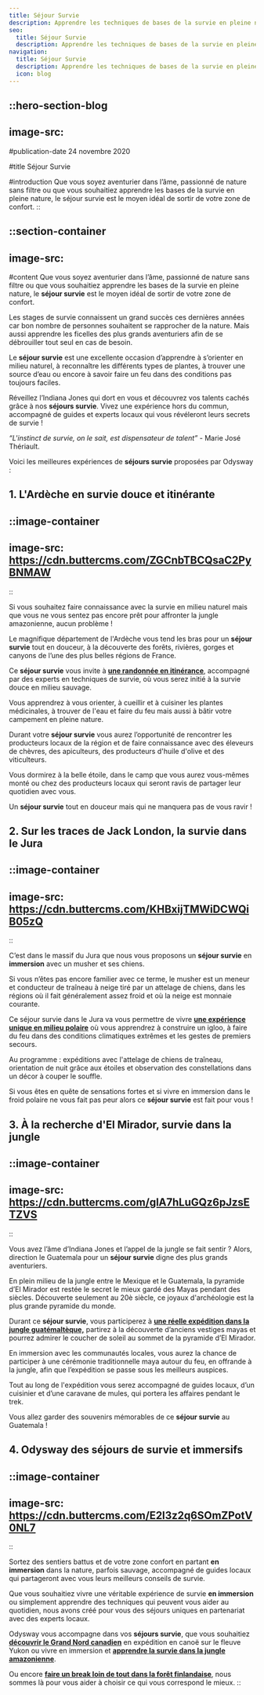 ```yaml
---
title: Séjour Survie
description: Apprendre les techniques de bases de la survie en pleine nature peut être un atout majeur. Avec nos séjour survie, vous allez vivre des moments forts et uniques.
seo:
  title: Séjour Survie
  description: Apprendre les techniques de bases de la survie en pleine nature peut être un atout majeur. Avec nos séjours survie, vous allez vivre des moments forts et uniques.
navigation:
  title: Séjour Survie
  description: Apprendre les techniques de bases de la survie en pleine nature peut être un atout majeur. Avec nos séjour survie, vous allez vivre des moments forts et uniques.
  icon: blog
---
```


::hero-section-blog
---
image-src: 
---
#publication-date
24 novembre 2020

#title
Séjour Survie

#introduction
Que vous soyez aventurier dans l’âme, passionné de nature sans filtre ou que vous souhaitiez apprendre les bases de la survie en pleine nature, le séjour survie est le moyen idéal de sortir de votre zone de confort.
::

::section-container
---
image-src: 
---
#content
Que vous soyez aventurier dans l’âme, passionné de nature sans filtre ou que vous souhaitiez apprendre les bases de la survie en pleine nature, le **séjour survie** est le moyen idéal de sortir de votre zone de confort.

Les stages de survie connaissent un grand succès ces dernières années car bon nombre de personnes souhaitent se rapprocher de la nature. Mais aussi apprendre les ficelles des plus grands aventuriers afin de se débrouiller tout seul en cas de besoin.

Le **séjour survie** est une excellente occasion d’apprendre à s’orienter en milieu naturel, à reconnaître les différents types de plantes, à trouver une source d’eau ou encore à savoir faire un feu dans des conditions pas toujours faciles.

Réveillez l’Indiana Jones qui dort en vous et découvrez vos talents cachés grâce à nos **séjours survie**. Vivez une expérience hors du commun, accompagné de guides et experts locaux qui vous révéleront leurs secrets de survie !

_“L'instinct de survie, on le sait, est dispensateur de talent”_ - Marie José Thériault.

Voici les meilleures expériences de **séjours survie** proposées par Odysway :

## **1\. L'Ardèche en survie douce et itinérante**

::image-container
---
image-src: https://cdn.buttercms.com/ZGCnbTBCQsaC2PyBNMAW
---
::

Si vous souhaitez faire connaissance avec la survie en milieu naturel mais que vous ne vous sentez pas encore prêt pour affronter la jungle amazonienne, aucun problème !

Le magnifique département de l'Ardèche vous tend les bras pour un **séjour survie** tout en douceur, à la découverte des forêts, rivières, gorges et canyons de l’une des plus belles régions de France.

Ce **séjour survie** vous invite à [**une randonnée en itinérance**](https://odysway.com/voyages/randonnee-rencontre-producteur-locaux-ardeche?utm_source=SEO&utm_medium=BlogPost&utm_campaign=sejoursurvie), accompagné par des experts en techniques de survie, où vous serez initié à la survie douce en milieu sauvage.

Vous apprendrez à vous orienter, à cueillir et à cuisiner les plantes médicinales, à trouver de l'eau et faire du feu mais aussi à bâtir votre campement en pleine nature.

Durant votre **séjour survie** vous aurez l’opportunité de rencontrer les producteurs locaux de la région et de faire connaissance avec des éleveurs de chèvres, des apiculteurs, des producteurs d'huile d'olive et des viticulteurs.

Vous dormirez à la belle étoile, dans le camp que vous aurez vous-mêmes monté ou chez des producteurs locaux qui seront ravis de partager leur quotidien avec vous.

Un **séjour survie** tout en douceur mais qui ne manquera pas de vous ravir !

## 2\. Sur les traces de Jack London, la survie dans le Jura

::image-container
---
image-src: https://cdn.buttercms.com/KHBxijTMWiDCWQiB05zQ
---
::

C’est dans le massif du Jura que nous vous proposons un **séjour survie** en **immersion** avec un musher et ses chiens.

Si vous n’êtes pas encore familier avec ce terme, le musher est un meneur et conducteur de traîneau à neige tiré par un attelage de chiens, dans les régions où il fait généralement assez froid et où la neige est monnaie courante.

Ce séjour survie dans le Jura va vous permettre de vivre [**une expérience unique en milieu polaire**](https://odysway.com/voyages/sejour-survie-musher?utm_source=SEO&utm_medium=BlogPost&utm_campaign=sejoursurvie) où vous apprendrez à construire un igloo, à faire du feu dans des conditions climatiques extrêmes et les gestes de premiers secours.

Au programme : expéditions avec l'attelage de chiens de traîneau, orientation de nuit grâce aux étoiles et observation des constellations dans un décor à couper le souffle.

Si vous êtes en quête de sensations fortes et si vivre en immersion dans le froid polaire ne vous fait pas peur alors ce **séjour survie** est fait pour vous !

## 3\. À la recherche d'El Mirador, survie dans la jungle

::image-container
---
image-src: https://cdn.buttercms.com/glA7hLuGQz6pJzsETZVS
---
::

Vous avez l’âme d’Indiana Jones et l’appel de la jungle se fait sentir ? Alors, direction le Guatemala pour un **séjour survie** digne des plus grands aventuriers.

En plein milieu de la jungle entre le Mexique et le Guatemala, la pyramide d’El Mirador est restée le secret le mieux gardé des Mayas pendant des siècles. Découverte seulement au 20è siècle, ce joyaux d'archéologie est la plus grande pyramide du monde.

Durant ce **séjour survie**, vous participerez à [**une réelle expédition dans la jungle guatémaltèque,**](https://odysway.com/voyages/voyage-pyramide-guatemala?utm_source=SEO&utm_medium=BlogPost&utm_campaign=sejoursurvie) partirez à la découverte d’anciens vestiges mayas et pourrez admirer le coucher de soleil au sommet de la pyramide d’El Mirador.

En immersion avec les communautés locales, vous aurez la chance de participer à une cérémonie traditionnelle maya autour du feu, en offrande à la jungle, afin que l’expédition se passe sous les meilleurs auspices.

Tout au long de l'expédition vous serez accompagné de guides locaux, d’un cuisinier et d’une caravane de mules, qui portera les affaires pendant le trek.

Vous allez garder des souvenirs mémorables de ce **séjour survie** au Guatemala !

## 4\. Odysway des séjours de survie et immersifs

::image-container
---
image-src: https://cdn.buttercms.com/E2I3z2q6SOmZPotV0NL7
---
::

Sortez des sentiers battus et de votre zone confort en partant **en immersion** dans la nature, parfois sauvage, accompagné de guides locaux qui partageront avec vous leurs meilleurs conseils de survie.

Que vous souhaitiez vivre une véritable expérience de survie **en immersion** ou simplement apprendre des techniques qui peuvent vous aider au quotidien, nous avons créé pour vous des séjours uniques en partenariat avec des experts locaux.

Odysway vous accompagne dans vos **séjours survie**, que vous souhaitiez [**découvrir le Grand Nord canadien**](https://odysway.com/voyages/voyage-nature-canada-yukon?utm_source=SEO&utm_medium=BlogPost&utm_campaign=sejoursurvie) en expédition en canoë sur le fleuve Yukon ou vivre en immersion et [**apprendre la survie dans la jungle amazonienne**](https://odysway.com/voyages/survie-jungle-amazonienne?utm_source=SEO&utm_medium=BlogPost&utm_campaign=sejoursurvie).

Ou encore [**faire un break loin de tout dans la forêt finlandaise**](https://odysway.com/voyages/reconnexion-nature-finlande?utm_source=SEO&utm_medium=BlogPost&utm_campaign=sejoursurvie), nous sommes là pour vous aider à choisir ce qui vous correspond le mieux.
::
